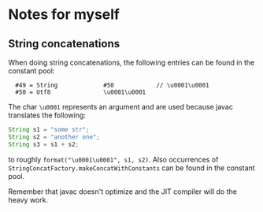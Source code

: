 # Notes for myself

## String concatenations

When doing string concatenations, the following entries can be found in the constant pool:
```
  #49 = String             #50            // \u0001\u0001
  #50 = Utf8               \u0001\u0001
```

The char `\u0001` represents an argument and are used because javac translates the following:
```java
String s1 = "some str";
String s2 = "another one";
String s3 = s1 + s2;
```

to roughly `format("\u0001\u0001", s1, s2)`. Also occurrences of `StringConcatFactory.makeConcatWithConstants` can be found in the constant pool.

Remember that javac doesn't optimize and the JIT compiler will do the heavy work.